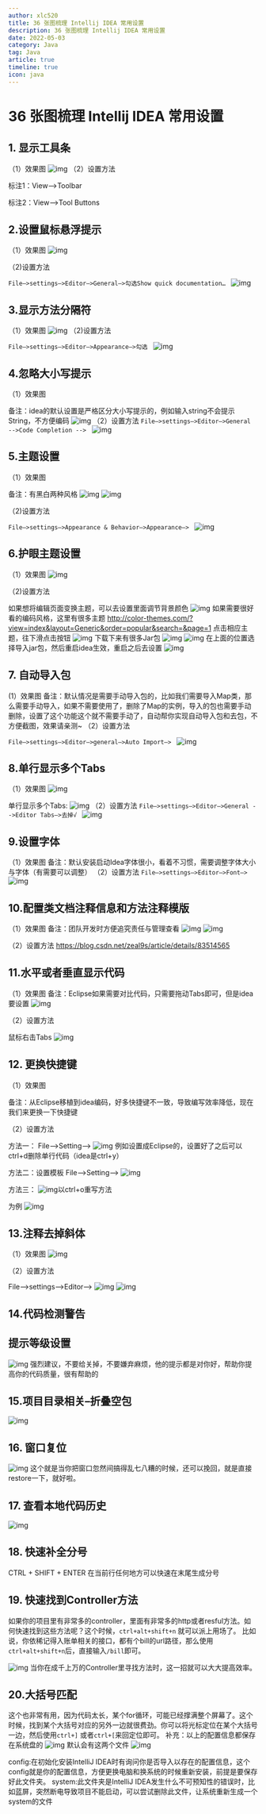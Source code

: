 ```yaml
---
author: xlc520
title: 36 张图梳理 Intellij IDEA 常用设置
description: 36 张图梳理 Intellij IDEA 常用设置
date: 2022-05-03
category: Java
tag: Java
article: true
timeline: true
icon: java
---
```


# 36 张图梳理 Intellij IDEA 常用设置

## **1. 显示工具条**

（1）效果图
![img](https://bitbucket.org/xlc520/blogasset/raw/main/images3/IntellijIDEA1.png)
（2）设置方法

标注1：View–>Toolbar

标注2：View–>Tool Buttons

## **2.设置鼠标悬浮提示**

（1）效果图
![img](https://bitbucket.org/xlc520/blogasset/raw/main/images3/IntellijIDEA2.png)

（2)设置方法

`File–>settings–>Editor–>General–>勾选Show quick documentation… `
![img](https://bitbucket.org/xlc520/blogasset/raw/main/images3/IntellijIDEA3.png)

## **3.显示方法分隔符**

（1）效果图
![img](https://bitbucket.org/xlc520/blogasset/raw/main/images3/IntellijIDEA4.png)
（2)设置方法

`File–>settings–>Editor–>Appearance–>勾选 `
![img](https://bitbucket.org/xlc520/blogasset/raw/main/images3/IntellijIDEA5.png)

## **4.忽略大小写提示**

（1）效果图

备注：idea的默认设置是严格区分大小写提示的，例如输入string不会提示String，不方便编码
![img](https://bitbucket.org/xlc520/blogasset/raw/main/images3/IntellijIDEA6.png)
（2）设置方法
`File–>settings–>Editor–>General -->Code Completion --> `
![img](https://bitbucket.org/xlc520/blogasset/raw/main/images3/IntellijIDEA7.png)

## **5.主题设置**

（1）效果图

备注：有黑白两种风格
![img](https://bitbucket.org/xlc520/blogasset/raw/main/images3/IntellijIDEA8.png)
![img](https://bitbucket.org/xlc520/blogasset/raw/main/images3/IntellijIDEA9.png)

（2)设置方法

`File–>settings–>Appearance & Behavior–>Appearance–> `
![img](https://bitbucket.org/xlc520/blogasset/raw/main/images3/IntellijIDEA10.png)

## **6.护眼主题设置**

（1）效果图
![img](https://bitbucket.org/xlc520/blogasset/raw/main/images3/IntellijIDEA11.png)

（2)设置方法

如果想将编辑页面变换主题，可以去设置里面调节背景颜色
![img](https://bitbucket.org/xlc520/blogasset/raw/main/images3/IntellijIDEA12.png)
如果需要很好看的编码风格，这里有很多主题 http://color-themes.com/?view=index&layout=Generic&order=popular&search=&page=1
点击相应主题，往下滑点击按钮
![img](https://bitbucket.org/xlc520/blogasset/raw/main/images3/IntellijIDEA13.png)
下载下来有很多Jar包
![img](https://bitbucket.org/xlc520/blogasset/raw/main/images3/IntellijIDEA14.png)
![img](https://bitbucket.org/xlc520/blogasset/raw/main/images3/IntellijIDEA15.png)
在上面的位置选择导入jar包，然后重启idea生效，重启之后去设置
![img](https://bitbucket.org/xlc520/blogasset/raw/main/images3/IntellijIDEA16.png)

## **7. 自动导入包**

(1）效果图
备注：默认情况是需要手动导入包的，比如我们需要导入Map类，那么需要手动导入，如果不需要使用了，删除了Map的实例，导入的包也需要手动删除，设置了这个功能这个就不需要手动了，自动帮你实现自动导入包和去包，不方便截图，效果请亲测~
（2）设置方法

`File–>settings–>Editor–>general–>Auto Import–> `
![img](https://bitbucket.org/xlc520/blogasset/raw/main/images3/IntellijIDEA17.png)

## **8.单行显示多个Tabs**

（1）效果图
![img](https://bitbucket.org/xlc520/blogasset/raw/main/images3/IntellijIDEA18.png)

单行显示多个Tabs:
![img](https://bitbucket.org/xlc520/blogasset/raw/main/images3/IntellijIDEA19.png)
（2）设置方法
`File–>settings–>Editor–>General -->Editor Tabs–>去掉√ `
![img](https://bitbucket.org/xlc520/blogasset/raw/main/images3/IntellijIDEA20.png)

## **9.设置字体**

（1）效果图 备注：默认安装启动Idea字体很小，看着不习惯，需要调整字体大小与字体（有需要可以调整）
（2）设置方法
`File–>settings–>Editor–>Font–> `
![img](https://bitbucket.org/xlc520/blogasset/raw/main/images3/IntellijIDEA21.png)

## **10.配置类文档注释信息和方法注释模版**

（1）效果图 备注：团队开发时方便追究责任与管理查看
![img](https://bitbucket.org/xlc520/blogasset/raw/main/images3/IntellijIDEA22.png)
![img](https://bitbucket.org/xlc520/blogasset/raw/main/images3/IntellijIDEA23.jpg)

（2）设置方法 https://blog.csdn.net/zeal9s/article/details/83514565

## **11.水平或者垂直显示代码**

（1）效果图 备注：Eclipse如果需要对比代码，只需要拖动Tabs即可，但是idea要设置
![img](https://bitbucket.org/xlc520/blogasset/raw/main/images3/IntellijIDEA24.png)

（2）设置方法

鼠标右击Tabs
![img](https://bitbucket.org/xlc520/blogasset/raw/main/images3/IntellijIDEA25.png)

## **12. 更换快捷键**

（1）效果图

备注：从Eclipse移植到idea编码，好多快捷键不一致，导致编写效率降低，现在我们来更换一下快捷键

（2）设置方法

方法一： File–>Setting–> ![img](https://bitbucket.org/xlc520/blogasset/raw/main/images3/IntellijIDEA26.png)
例如设置成Eclipse的，设置好了之后可以ctrl+d删除单行代码（idea是ctrl+y）

方法二：设置模板 File–>Setting–> ![img](https://bitbucket.org/xlc520/blogasset/raw/main/images3/IntellijIDEA27.png)

方法三： ![img](https://bitbucket.org/xlc520/blogasset/raw/main/images3/IntellijIDEA28.png)以ctrl+o重写方法

为例 ![img](https://bitbucket.org/xlc520/blogasset/raw/main/images3/IntellijIDEA29.png)

## **13.注释去掉斜体**

（1）效果图
![img](https://bitbucket.org/xlc520/blogasset/raw/main/images3/IntellijIDEA30.png)

（2）设置方法

File–>settings–>Editor–>
![img](https://bitbucket.org/xlc520/blogasset/raw/main/images3/IntellijIDEA31.png)
![img](https://bitbucket.org/xlc520/blogasset/raw/main/images3/IntellijIDEA32.png)

## **14.代码检测警告**

## **提示等级设置**

![img](https://bitbucket.org/xlc520/blogasset/raw/main/images3/IntellijIDEA33.png)
强烈建议，不要给关掉，不要嫌弃麻烦，他的提示都是对你好，帮助你提高你的代码质量，很有帮助的

## **15.项目目录相关–折叠空包**

![img](https://bitbucket.org/xlc520/blogasset/raw/main/images3/IntellijIDEA34.png)

## **16. 窗口复位**

![img](https://bitbucket.org/xlc520/blogasset/raw/main/images3/IntellijIDEA35.png)
这个就是当你把窗口忽然间搞得乱七八糟的时候，还可以挽回，就是直接restore一下，就好啦。

## **17. 查看本地代码历史**

![img](https://bitbucket.org/xlc520/blogasset/raw/main/images3/IntellijIDEA36.png)

## **18. 快速补全分号**

CTRL + SHIFT + ENTER 在当前行任何地方可以快速在末尾生成分号

## **19. 快速找到Controller方法**

如果你的项目里有非常多的controller，里面有非常多的http或者resful方法。如何快速找到这些方法呢？这个时候，`ctrl+alt+shift+n`
就可以派上用场了。 比如说，你依稀记得入账单相关的接口，都有个bill的url路径，那么使用`ctrl+alt+shift+n`后，直接输入`/bill`即可。

![img](https://bitbucket.org/xlc520/blogasset/raw/main/images3/IntellijIDEA37.jpg)
当你在成千上万的Controller里寻找方法时，这一招就可以大大提高效率。

## **20.大括号匹配**

这个也非常有用，因为代码太长，某个for循环，可能已经撑满整个屏幕了。这个时候，找到某个大括号对应的另外一边就很费劲。你可以将光标定位在某个大括号一边，然后使用`ctrl+]`
或者`ctrl+[`来回定位即可。 补充：以上的配置信息都保存在系统盘的
![img](https://bitbucket.org/xlc520/blogasset/raw/main/images3/IntellijIDEA38.jpg)
默认会有这两个文件
![img](https://bitbucket.org/xlc520/blogasset/raw/main/images3/IntellijIDEA39.jpg)

config:在初始化安装IntelliJ IDEA时有询问你是否导入以存在的配置信息，这个config就是你的配置信息，方便更换电脑和换系统的时候重新安装，前提是要保存好此文件夹。
system:此文件夹是IntelliJ IDEA发生什么不可预知性的错误时，比如蓝屏，突然断电导致项目不能启动，可以尝试删除此文件，让系统重新生成一个system的文件

 